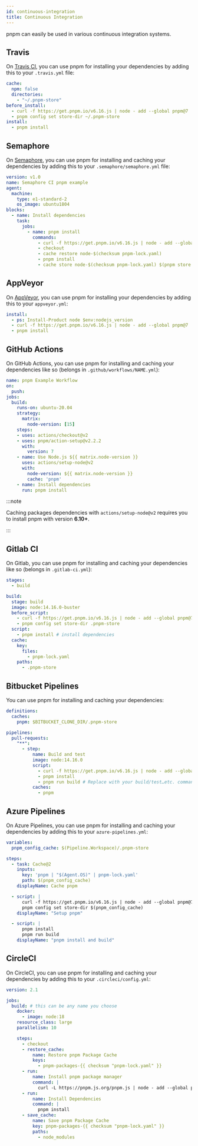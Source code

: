 ```yaml
---
id: continuous-integration
title: Continuous Integration
---
```


pnpm can easily be used in various continuous integration systems.

## Travis

On [Travis CI], you can use pnpm for installing your dependencies by adding this
to your `.travis.yml` file:

```yaml title=".travis.yml"
cache:
  npm: false
  directories:
    - "~/.pnpm-store"
before_install:
  - curl -f https://get.pnpm.io/v6.16.js | node - add --global pnpm@7
  - pnpm config set store-dir ~/.pnpm-store
install:
  - pnpm install
```

[Travis CI]: https://travis-ci.org

## Semaphore

On [Semaphore], you can use pnpm for installing and caching your dependencies by
adding this to your `.semaphore/semaphore.yml` file:

```yaml title=".semaphore/semaphore.yml"
version: v1.0
name: Semaphore CI pnpm example
agent:
  machine:
    type: e1-standard-2
    os_image: ubuntu1804
blocks:
  - name: Install dependencies
    task:
      jobs:
        - name: pnpm install
          commands:
            - curl -f https://get.pnpm.io/v6.16.js | node - add --global pnpm@7
            - checkout
            - cache restore node-$(checksum pnpm-lock.yaml)
            - pnpm install
            - cache store node-$(checksum pnpm-lock.yaml) $(pnpm store path)
```

[Semaphore]: https://semaphoreci.com

## AppVeyor

On [AppVeyor], you can use pnpm for installing your dependencies by adding this
to your `appveyor.yml`:

```yaml title="appveyor.yml"
install:
  - ps: Install-Product node $env:nodejs_version
  - curl -f https://get.pnpm.io/v6.16.js | node - add --global pnpm@7
  - pnpm install
```

[AppVeyor]: https://www.appveyor.com

## GitHub Actions

On GitHub Actions, you can use pnpm for installing and caching your dependencies
like so (belongs in `.github/workflows/NAME.yml`):

```yaml title=".github/workflows/NAME.yml"
name: pnpm Example Workflow
on:
  push:
jobs:
  build:
    runs-on: ubuntu-20.04
    strategy:
      matrix:
        node-version: [15]
    steps:
    - uses: actions/checkout@v2
    - uses: pnpm/action-setup@v2.2.2
      with:
        version: 7
    - name: Use Node.js ${{ matrix.node-version }}
      uses: actions/setup-node@v2
      with:
        node-version: ${{ matrix.node-version }}
        cache: 'pnpm'
    - name: Install dependencies
      run: pnpm install
```

:::note

Caching packages dependencies with `actions/setup-node@v2` requires you to install pnpm with version **6.10+**.

:::

## Gitlab CI

On Gitlab, you can use pnpm for installing and caching your dependencies
like so (belongs in `.gitlab-ci.yml`):

```yaml title=".gitlab-ci.yml"
stages:
  - build

build:
  stage: build
  image: node:14.16.0-buster
  before_script:
    - curl -f https://get.pnpm.io/v6.16.js | node - add --global pnpm@7
    - pnpm config set store-dir .pnpm-store
  script:
    - pnpm install # install dependencies
  cache:
    key:
      files:
        - pnpm-lock.yaml
    paths:
      - .pnpm-store
```

## Bitbucket Pipelines

You can use pnpm for installing and caching your dependencies:

```yaml title=".bitbucket-pipelines.yml"
definitions:
  caches:
    pnpm: $BITBUCKET_CLONE_DIR/.pnpm-store

pipelines:
  pull-requests:
    "**":
      - step:
          name: Build and test
          image: node:14.16.0
          script:
            - curl -f https://get.pnpm.io/v6.16.js | node - add --global pnpm@7
            - pnpm install
            - pnpm run build # Replace with your build/test…etc. commands
          caches:
            - pnpm
```

## Azure Pipelines

On Azure Pipelines, you can use pnpm for installing and caching your dependencies by adding this to your `azure-pipelines.yml`:

```yaml title="azure-pipelines.yml"
variables:
  pnpm_config_cache: $(Pipeline.Workspace)/.pnpm-store

steps:
  - task: Cache@2
    inputs:
      key: 'pnpm | "$(Agent.OS)" | pnpm-lock.yaml'
      path: $(pnpm_config_cache)
    displayName: Cache pnpm

  - script: |
      curl -f https://get.pnpm.io/v6.16.js | node - add --global pnpm@7
      pnpm config set store-dir $(pnpm_config_cache)
    displayName: "Setup pnpm"

  - script: |
      pnpm install
      pnpm run build
    displayName: "pnpm install and build"
```


## CircleCI

On CircleCI, you can use pnpm for installing and caching your dependencies by adding this to your `.circleci/config.yml`:

```yaml title=".circleci/config.yml"
version: 2.1

jobs:
  build: # this can be any name you choose
    docker:
      - image: node:18
    resource_class: large
    parallelism: 10

    steps:
      - checkout
      - restore_cache:
          name: Restore pnpm Package Cache
          keys:
            - pnpm-packages-{{ checksum "pnpm-lock.yaml" }}
      - run:
          name: Install pnpm package manager
          command: |
            curl -L https://pnpm.js.org/pnpm.js | node - add --global pnpm@7
      - run:
          name: Install Dependencies
          command: |
            pnpm install
      - save_cache:
          name: Save pnpm Package Cache
          key: pnpm-packages-{{ checksum "pnpm-lock.yaml" }}
          paths:
            - node_modules
```
